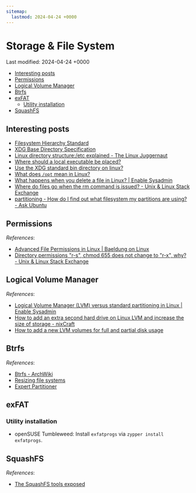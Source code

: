 ```yaml
---
sitemap:
  lastmod: 2024-04-24 +0000
---
```


# Storage & File System

Last modified: 2024-04-24 +0000

- [Interesting posts](#interesting-posts)
- [Permissions](#permissions)
- [Logical Volume Manager](#logical-volume-manager)
- [Btrfs](#btrfs)
- [exFAT](#exfat)
  - [Utility installation](#utility-installation)
- [SquashFS](#squashfs)

## Interesting posts

- [Filesystem Hierarchy Standard](https://refspecs.linuxfoundation.org/FHS_3.0/fhs/index.html)
- [XDG Base Directory Specification](https://specifications.freedesktop.org/basedir-spec/basedir-spec-latest.html)
- [Linux directory structure:/etc explained - The Linux Juggernaut](https://www.linuxnix.com/linux-directory-structure-explainedetc-folder/)
- [Where should a local executable be placed?](https://unix.stackexchange.com/questions/36871/where-should-a-local-executable-be-placed)
- [Use the XDG standard bin directory on linux?](https://github.com/JuliaLang/juliaup/issues/247)
- [What does `/opt` mean in Linux?](https://www.baeldung.com/linux/opt-directory)
- [What happens when you delete a file in Linux? \| Enable Sysadmin](https://www.redhat.com/sysadmin/linux-delete-file-rm)
- [Where do files go when the rm command is issued? - Unix & Linux Stack Exchange](https://unix.stackexchange.com/questions/10883/where-do-files-go-when-the-rm-command-is-issued)
- [partitioning - How do I find out what filesystem my partitions are using? - Ask Ubuntu](https://askubuntu.com/questions/309047/how-do-i-find-out-what-filesystem-my-partitions-are-using)

## Permissions

*References*:

- [Advanced File Permissions in Linux \| Baeldung on Linux](https://www.baeldung.com/linux/advanced-file-permissions)
- [Directory permissions "r-s", chmod 655 does not change to "r-x", why? - Unix & Linux Stack Exchange](https://unix.stackexchange.com/questions/263342/directory-permissions-r-s-chmod-655-does-not-change-to-r-x-why)

## Logical Volume Manager

*References*:

- [Logical Volume Manager (LVM) versus standard partitioning in Linux \| Enable Sysadmin](https://www.redhat.com/sysadmin/lvm-vs-partitioning)
- [How to add an extra second hard drive on Linux LVM and increase the size of storage - nixCraft](https://www.cyberciti.biz/faq/howto-add-disk-to-lvm-volume-on-linux-to-increase-size-of-pool/)
- [How to add a new LVM volumes for full and partial disk usage](https://www.techrepublic.com/article/how-to-new-lvm-volumes/)

## Btrfs

*References*:

- [Btrfs - ArchWiki](https://wiki.archlinux.org/title/Btrfs)
- [Resizing file systems](https://documentation.suse.com/sles/15-SP4/html/SLES-all/cha-resize-fs.html)
- [Expert Partitioner](https://documentation.suse.com/sles/15-SP4/html/SLES-all/cha-expert-partitioner.html)

## exFAT

### Utility installation

- openSUSE Tumbleweed: Install `exfatprogs` via `zypper install exfatprogs`.

## SquashFS

*References*:

- [The SquashFS tools exposed](https://tldp.org/HOWTO/SquashFS-HOWTO/mksqoverview.html)
